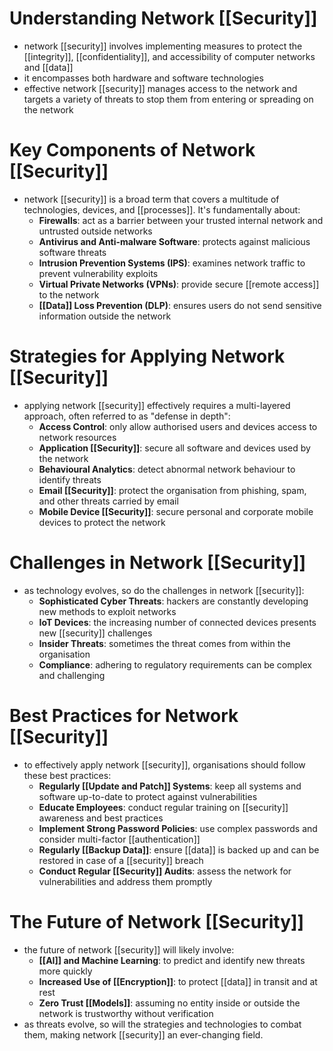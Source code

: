 # Understanding Network [[Security]]
- network [[security]] involves implementing measures to protect the [[integrity]], [[confidentiality]], and accessibility of computer networks and [[data]]
- it encompasses both hardware and software technologies
- effective network [[security]] manages access to the network and targets a variety of threats to stop them from entering or spreading on the network

# Key Components of Network [[Security]]
- network [[security]] is a broad term that covers a multitude of technologies, devices, and [[processes]]. It's fundamentally about:
	- **Firewalls**: act as a barrier between your trusted internal network and untrusted outside networks
	- **Antivirus and Anti-malware Software**: protects against malicious software threats
	- **Intrusion Prevention Systems (IPS)**: examines network traffic to prevent vulnerability exploits
	- **Virtual Private Networks (VPNs)**: provide secure [[remote access]] to the network
	- **[[Data]] Loss Prevention (DLP)**: ensures users do not send sensitive information outside the network

# Strategies for Applying Network [[Security]]
- applying network [[security]] effectively requires a multi-layered approach, often referred to as "defense in depth":
	- **Access Control**: only allow authorised users and devices access to network resources
	- **Application [[Security]]**: secure all software and devices used by the network
	- **Behavioural Analytics**: detect abnormal network behaviour to identify threats
	- **Email [[Security]]**: protect the organisation from phishing, spam, and other threats carried by email
	- **Mobile Device [[Security]]**: secure personal and corporate mobile devices to protect the network

# Challenges in Network [[Security]]
- as technology evolves, so do the challenges in network [[security]]:
	- **Sophisticated Cyber Threats**: hackers are constantly developing new methods to exploit networks
	- **IoT Devices**: the increasing number of connected devices presents new [[security]] challenges
	- **Insider Threats**: sometimes the threat comes from within the organisation
	- **Compliance**: adhering to regulatory requirements can be complex and challenging

# Best Practices for Network [[Security]]
- to effectively apply network [[security]], organisations should follow these best practices:
	- **Regularly [[Update and Patch]] Systems**: keep all systems and software up-to-date to protect against vulnerabilities
	- **Educate Employees**: conduct regular training on [[security]] awareness and best practices
	- **Implement Strong Password Policies**: use complex passwords and consider multi-factor [[authentication]]
	- **Regularly [[Backup Data]]**: ensure [[data]] is backed up and can be restored in case of a [[security]] breach
	- **Conduct Regular [[Security]] Audits**: assess the network for vulnerabilities and address them promptly

# The Future of Network [[Security]]
- the future of network [[security]] will likely involve:
	- **[[AI]] and Machine Learning**: to predict and identify new threats more quickly
	- **Increased Use of [[Encryption]]**: to protect [[data]] in transit and at rest
	- **Zero Trust [[Models]]**: assuming no entity inside or outside the network is trustworthy without verification
- as threats evolve, so will the strategies and technologies to combat them, making network [[security]] an ever-changing field.
